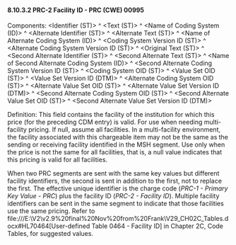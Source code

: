 #### 8.10.3.2 PRC-2 Facility ID - PRC (CWE) 00995

Components: &lt;Identifier (ST)> ^ &lt;Text (ST)> ^ &lt;Name of Coding System (ID)> ^ &lt;Alternate Identifier (ST)> ^ &lt;Alternate Text (ST)> ^ &lt;Name of Alternate Coding System (ID)> ^ &lt;Coding System Version ID (ST)> ^ &lt;Alternate Coding System Version ID (ST)> ^ &lt;Original Text (ST)> ^ &lt;Second Alternate Identifier (ST)> ^ &lt;Second Alternate Text (ST)> ^ &lt;Name of Second Alternate Coding System (ID)> ^ &lt;Second Alternate Coding System Version ID (ST)> ^ &lt;Coding System OID (ST)> ^ &lt;Value Set OID (ST)> ^ &lt;Value Set Version ID (DTM)> ^ &lt;Alternate Coding System OID (ST)> ^ &lt;Alternate Value Set OID (ST)> ^ &lt;Alternate Value Set Version ID (DTM)> ^ &lt;Second Alternate Coding System OID (ST)> ^ &lt;Second Alternate Value Set OID (ST)> ^ &lt;Second Alternate Value Set Version ID (DTM)>

Definition: This field contains the facility of the institution for which this price (for the preceding CDM entry) is valid. For use when needing multi-facility pricing. If null, assume all facilities. In a multi-facility environment, the facility associated with this chargeable item may not be the same as the sending or receiving facility identified in the MSH segment. Use only when the price is not the same for all facilities, that is, a null value indicates that this pricing is valid for all facilities.

When two PRC segments are sent with the same key values but different facility identifiers, the second is sent in addition to the first, not to replace the first. The effective unique identifier is the charge code (_PRC-1 - Primary Key Value - PRC_) plus the facility ID (_PRC-2 - Facility ID_). Multiple facility identifiers can be sent in the same segment to indicate that those facilities use the same pricing. Refer to file:///E:\V2\v2.9%20final%20Nov%20from%20Frank\V29_CH02C_Tables.docx#HL70464[User-defined Table 0464 - Facility ID] in Chapter 2C, Code Tables, for suggested values.
